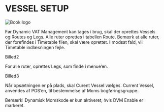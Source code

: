 # VESSEL SETUP

![Book logo](./assets/vessel_setup_billed1.png)

Før Dynamic VAT Management kan tages i brug, skal der oprettes Vessels og Routes og Legs.
Alle ruter oprettes i tabellen Route. Bemærk at alle ruter, der forefindes i Timetable filen, skal være oprettet. I modsat fald, vil Timetable indlæsningen fejle.

Billed2

For alle ruter, oprettes Legs, som finde i menue’en.

Billed3

Når opsætningen er på plads, skal Curent Vessel vælges. 
Current Vessel, anvendes af POS’en, til bestemmelse af Moms bogføringsgruppe.

Bemærk! Dynamisk Momskode er kun aktiveret, hvis DVM Enable er markeret.
